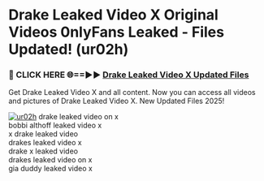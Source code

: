 # Drake Leaked Video X Original Videos 0nlyFans Leaked - Files Updated! (ur02h)

<h3>🔴 CLICK HERE 🌐==►► <a href="https://tinyurl.com/x26r9saj" rel="nofollow">Drake Leaked Video X Updated Files</a></h3>

Get Drake Leaked Video X and all content. Now you can access all videos and pictures of Drake Leaked Video X. New Updated Files 2025!

[![ur02h](https://i.imgur.com/LkgZPqh.gif)](https://tinyurl.com/x26r9saj)
drake leaked video on x<br>
bobbi althoff leaked video x<br>
x drake leaked video<br>
drakes leaked video x<br>
drake x leaked video<br>
drakes leaked video on x<br>
gia duddy leaked video x